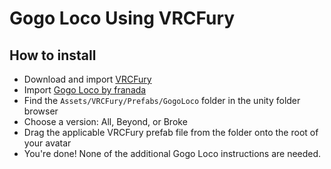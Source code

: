 Gogo Loco Using VRCFury
==

## How to install
* Download and import [VRCFury](https://vrcfury.com/download)
* Import [Gogo Loco by franada](https://franadavrc.gumroad.com/l/gogoloco)
* Find the `Assets/VRCFury/Prefabs/GogoLoco` folder in the unity folder browser
* Choose a version: All, Beyond, or Broke
* Drag the applicable VRCFury prefab file from the folder onto the root of your avatar
* You're done! None of the additional Gogo Loco instructions are needed.
